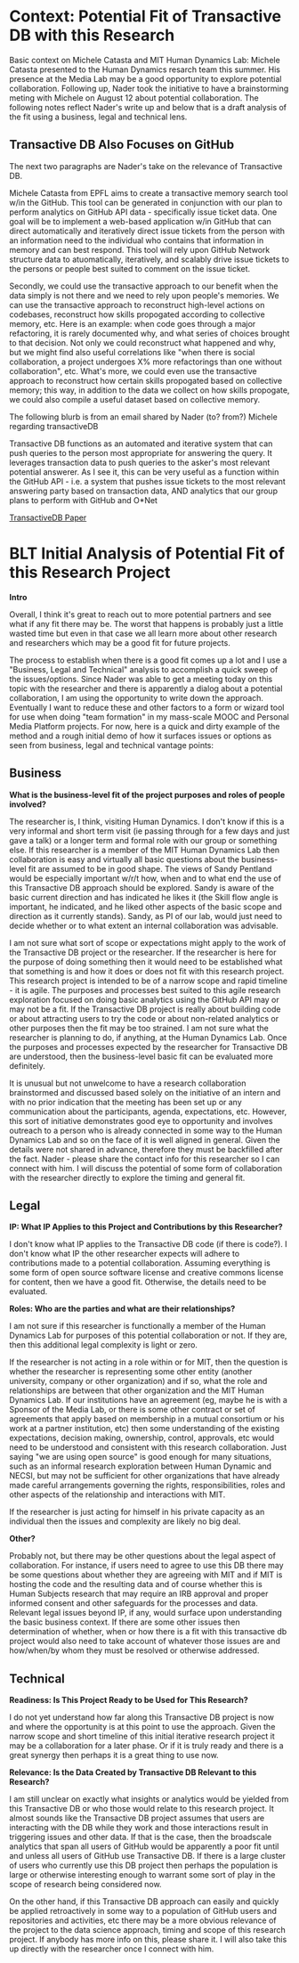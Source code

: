 # Context: Potential Fit of Transactive DB with this Research

Basic context on Michele Catasta and MIT Human Dynamics Lab: Michele Catasta presented to the Human Dynamics resarch team this summer.  His presence at the Media Lab may be a good opportunity to explore potential collaboration.  Following up, Nader took the initiative to have a brainstorming meting with Michele on August 12 about potential collaboration.  The following notes reflect Nader's write up and below that is a draft analysis of the fit using a business, legal and technical lens.  


## Transactive DB Also Focuses on GitHub

The next two paragraphs are Nader's take on the relevance of Transactive DB. 

Michele Catasta from EPFL aims to create a transactive memory search tool w/in the GitHub. This tool can be generated in conjunction with our plan to perform analytics on GitHub API data - specifically issue ticket data. One goal will be to implement a web-based application w/in GitHub that can direct automatically and iteratively direct issue tickets from the person with an information need to the individual who contains that information in memory and can best respond. This tool will rely upon GitHub Network structure data to atuomatically, iteratively, and scalably drive issue tickets to the persons or people best suited to comment on the issue ticket.

Secondly, we could use the transactive approach to our benefit when the data simply is not there and we need to rely upon people's memories. We can use the transactive approach to reconstruct high-level actions on codebases, reconstruct how skills propogated according to collective memory, etc. Here is an example: when code goes through a major refactoring, it is rarely documented why, and what series of choices brought to that decision. Not only we could reconstruct what happened and why, but we might find also useful correlations like "when there is social collaboration, a project undergoes X% more refactorings than one without collaboration", etc. What's more, we could even use the transactive approach to reconstruct how certain skills propogated based on collective memory; this way, in addition to the data we collect on how skills propogate, we could also compile a useful dataset based on collective memory.

The following blurb is from an email shared by Nader (to? from?) Michele regarding transactiveDB

Transactive DB functions as an automated and iterative system that can push queries to the person most appropriate for answering the query. It leverages transaction data to push queries to the asker's most relevant potential answerer. As I see it, this can be very useful as a function within the GitHub API - i.e. a system that pushes issue tickets to the most relevant answering party based on transaction data, AND analytics that our group plans to perform with GitHub and O*Net 

<a href=http://exascale.info/papers/TransactiveDB.pdf>TransactiveDB Paper<a/>

# BLT Initial Analysis of Potential Fit of this Research Project

**Intro**

Overall, I think it's great to reach out to more potential partners and see what if any fit there may be.  The worst that happens is probably just a little wasted time but even in that case we all learn more about other research and researchers which may be a good fit for future projects.  

The process to establish when there is a good fit comes up a lot and I use a "Business, Legal and Technical" analysis to accomplish a quick sweep of the issues/options.  Since Nader was able to get a meeting today on this topic with the researcher and there is apparently a dialog about a potential collaboration, I am using the opportunity to write down the approach.  Eventually I want to reduce these and other factors to a form or wizard tool for use when doing "team formation" in my mass-scale MOOC and Personal Media Platform projects.  For now, here is a quick and dirty example of the method and a rough initial demo of how it surfaces issues or options as seen from business, legal and technical vantage points:  

## Business

**What is the business-level fit of the project purposes and roles of people involved?**

The researcher is, I think, visiting Human Dynamics.  I don't know if this is a very informal and short term visit (ie passing through for a few days and just gave a talk) or a longer term and formal role with our group or something else.  If this researcher is a member of the MIT Human Dynamics Lab then collaboration is easy and virtually all basic questions about the business-level fit are assumed to be in good shape.  The views of Sandy Pentland would be especially important w/r/t how, when and to what end the use of this Transactive DB approach should be explored.  Sandy is aware of the basic current direction and has indicated he likes it (the Skill flow angle is important, he indicated, and he liked other aspects of the basic scope and direction as it currently stands).  Sandy, as PI of our lab, would just need to decide whether or to what extent an internal collaboration was advisable.  

I am not sure what sort of scope or expectations might apply to the work of the Transactive DB project or the researcher.  If the researcher is here for the purpose of doing something then it would need to be established what that something is and how it does or does not fit with this research project.  This research project is intended to be of a narrow scope and rapid timeline - it is agile.  The  purposes and processes best suited to this agile research exploration focused on doing basic analytics using the GitHub API may or may not be a fit.  If the Transactive DB project is really about building code or about attracting users to try the code or about non-related analytics or other purposes then the fit may be too strained.  I am not sure what the researcher is planning to do, if anything, at the Human Dynamics Lab.  Once the purposes and processes expected by the researcher for Transactive DB are understood, then the business-level basic fit can be evaluated more definitely.  

It is unusual but not unwelcome to have a research collaboration brainstormed and discussed based solely on the initiative of an intern and with no prior indication that the meeting has been set up or any communication about the participants, agenda, expectations, etc.  However, this sort of initiative demonstrates good eye to opportunity and involves outreach to a person who is already connected in some way to the Human Dynamics Lab and so on the face of it is well aligned in general. Given the details were not shared in advance, therefore they must be backfilled after the fact.  Nader - please share the contact info for this researcher so I can connect with him.  I will discuss the potential of some form of collaboration with the researcher directly to explore the timing and general fit. 

## Legal

**IP: What IP Applies to this Project and Contributions by this Researcher?**

I don't know what IP applies to the Transactive DB code (if there is code?).  I don't know what IP the other researcher expects will adhere to contributions made to a potential collaboration.  Assuming everything is some form of open source software license and creative commons license for content, then we have a good fit.  Otherwise, the details need to be evaluated. 

**Roles: Who are the parties and what are their relationships?**

I am not sure if this researcher is functionally a member of the Human Dynamics Lab for purposes of this potential collaboration or not.  If they are, then this additional legal complexity is light or zero.  

If the researcher is not acting in a role within or for MIT, then the question is whether the researcher is representing some other entity (another university, company or other organization) and if so, what the role and relationships are between that other organization and the MIT Human Dynamics Lab.  If our institutions have an agreement (eg, maybe he is with a Sponsor of the Media Lab, or there is some other contract or set of agreements that apply based on membership in a mutual consortium or his work at a partner institution, etc) then some understanding of the existing expectations, decision making, ownership, control, approvals, etc would need to be understood and consistent with this research collaboration.  Just saying "we are using open source" is good enough for many situations, such as an informal research exploration between Human Dynamic and NECSI, but may not be sufficient for other organizations that have already made careful arrangements governing the rights, responsibilities, roles and other aspects of the relationship and interactions with MIT.  

If the researcher is just acting for himself in his private capacity as an individual then the issues and complexity are likely no big deal.

**Other?**

Probably not, but there may be other questions about the legal aspect of collaboration.  For instance, if users need to agree to use this DB there may be some questions about whether they are agreeing with MIT and if MIT is hosting the code and the resulting data and of course whether this is Human Subjects research that may require an IRB approval and proper informed consent and other safeguards for the processes and data.  Relevant legal issues beyond IP, if any, would surface upon understanding the basic business context.  If there are some other issues then determination of whether, when or how there is a fit with this transactive db project would also need to take account of whatever those issues are and how/when/by whom they must be resolved or otherwise addressed. 

## Technical

**Readiness:  Is This Project Ready to be Used for This Research?**

I do not yet understand how far along this Transactive DB project is now and where the opportunity is at this point to use the approach.  Given the narrow scope and short timeline of this initial iterative research project it may be a collaboration for a later phase.  Or if it is truly ready and there is a great synergy then perhaps it is a great thing to use now.  

**Relevance: Is the Data Created by Transactive DB Relevant to this Research?**

I am still unclear on exactly what insights or analytics would be yielded from this Transactive DB or who those would relate to this research project.  It almost sounds like the Transactive DB project assumes that users are interacting with the DB while they work and those interactions result in triggering issues and other data.  If that is the case, then the broadscale analytics that span all users of GitHub would be apparently a poor fit until and unless all users of GitHub use Transactive DB.  If there is a large cluster of users who currently use this DB project then perhaps the population is large or otherwise interesting enough to warrant some sort of play in the scope of research being considered now.  

On the other hand, if this Transactive DB approach can easily and quickly be applied retroactively in some way to a population of GitHub users and repositories and activities, etc there may be a more obvious relevance of the project to the data science approach, timing and scope of this research project.  If anybody has more info on this, please share it.  I will also take this up directly with the researcher once I connect with him. 

